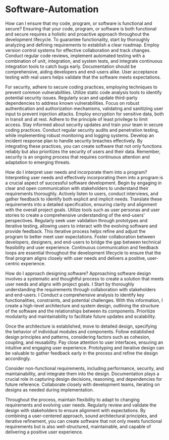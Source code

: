 # Software-Automation
How can I ensure that my code, program, or software is functional and secure?
Ensuring that your code, program, or software is both functional and secure requires a holistic and proactive approach throughout the development lifecycle. To guarantee functionality, start by thoroughly analyzing and defining requirements to establish a clear roadmap. Employ version control systems for effective collaboration and track changes. Conduct regular code reviews, implement automated testing with a combination of unit, integration, and system tests, and integrate continuous integration tools to catch bugs early. Documentation should be comprehensive, aiding developers and end-users alike. User acceptance testing with real users helps validate that the software meets expectations.

For security, adhere to secure coding practices, employing techniques to prevent common vulnerabilities. Utilize static code analysis tools to identify potential security issues. Regularly scan and update third-party dependencies to address known vulnerabilities. Focus on robust authentication and authorization mechanisms, validating and sanitizing user input to prevent injection attacks. Employ encryption for sensitive data, both in transit and at rest. Adhere to the principle of least privilege to limit access. Stay informed about security updates and train your team in secure coding practices. Conduct regular security audits and penetration testing, while implementing robust monitoring and logging systems. Develop an incident response plan to handle security breaches effectively. By integrating these practices, you can create software that not only functions reliably but also prioritizes the security of users and their data. Remember, security is an ongoing process that requires continuous attention and adaptation to emerging threats.

How do I interpret user needs and incorporate them into a program?
Interpreting user needs and effectively incorporating them into a program is a crucial aspect of successful software development. Begin by engaging in clear and open communication with stakeholders to understand their requirements thoroughly. Actively listen to users, conduct interviews, and gather feedback to identify both explicit and implicit needs. Translate these requirements into a detailed specification, ensuring clarity and alignment with the overall project goals. Utilize tools such as user personas and user stories to create a comprehensive understanding of the end-users' perspectives. Regularly seek user validation through prototypes and iterative testing, allowing users to interact with the evolving software and provide feedback. This iterative process helps refine and adjust the program to better meet user expectations. Foster collaboration between developers, designers, and end-users to bridge the gap between technical feasibility and user experience. Continuous communication and feedback loops are essential throughout the development lifecycle to ensure that the final program aligns closely with user needs and delivers a positive, user-centric experience.

How do I approach designing software?
Approaching software design involves a systematic and thoughtful process to create a solution that meets user needs and aligns with project goals. I Start by thoroughly understanding the requirements through collaboration with stakeholders and end-users. I Conduct a comprehensive analysis to identify key functionalities, constraints, and potential challenges. With this information, I create a high-level architecture and system design, outlining the structure of the software and the relationships between its components. Prioritize modularity and maintainability to facilitate future updates and scalability.

Once the architecture is established, move to detailed design, specifying the behavior of individual modules and components. Follow established design principles and patterns, considering factors such as cohesion, coupling, and reusability. Pay close attention to user interfaces, ensuring an intuitive and engaging user experience. Prototyping and iterative design can be valuable to gather feedback early in the process and refine the design accordingly.

Consider non-functional requirements, including performance, security, and maintainability, and integrate them into the design. Documentation plays a crucial role in capturing design decisions, reasoning, and dependencies for future reference. Collaborate closely with development teams, iterating on designs as needed during implementation.

Throughout the process, maintain flexibility to adapt to changing requirements and evolving user needs. Regularly review and validate the design with stakeholders to ensure alignment with expectations. By combining a user-centered approach, sound architectural principles, and iterative refinement, you can create software that not only meets functional requirements but is also well-structured, maintainable, and capable of delivering a positive user experience.
